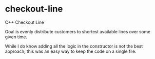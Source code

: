 # checkout-line
C++ Checkout Line

Goal is evenly distribute customers to shortest available lines over some given time.

While I do know adding all the logic in the constructor is not the best approach, this was an easy way to keep the code on a single file. 


